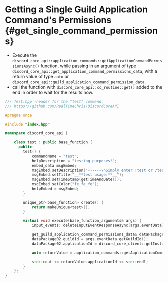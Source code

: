 Getting a Single Guild Application Command's Permissions {#get_single_command_permissions}
============
- Execute the `discord_core_api::application_commands::getApplicationCommandPermissionsAsync()` function, while passing in an argument of type `discord_core_api::get_application_command_permissions_data`, with a return value of type `auto` or `discord_core_api::guild_application_command_permission_data`.
- call the function with `discord_core_api::co_routine::get()` added to the end in order to wait for the results now.

```cpp
/// Test.hpp -header for the "test" command.
/// https://github.com/RealTimeChris/DiscordCoreAPI

#pragma once

#include "index.hpp"

namespace discord_core_api {

	class test : public base_function {
	  public:
		test() {
			commandName = "test";
			helpDescription = "testing purposes!";
			embed_data msgEmbed;
			msgEmbed.setDescription("------\nSimply enter !test or /test!\n------");
			msgEmbed.setTitle("__**test usage:**__");
			msgEmbed.setTimeStamp(getTimeAndDate());
			msgEmbed.setColor("fe_fe_fe");
			helpEmbed = msgEmbed;
		}

		unique_ptr<base_function> create() {
			return makeUnique<test>();
		}

		virtual void execute(base_function_arguments& args) {
			input_events::deleteInputEventResponseAsync(args.eventData).get();

			get_guild_application_command_permissions_data& dataPackage02;
			dataPackage02.guildId = args.eventData.getGuildId();
			dataPackage02.applicationId = discord_core_client::getInstance()->getBotUser().id;

			auto returnValue = application_commands::getApplicationCommandPermissionsAsync(dataPackage02).get();

			std::cout << returnValue.applicationId << std::endl;
		}
	};
}
```